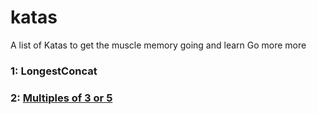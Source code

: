 # katas

A list of Katas to get the muscle memory going and learn Go more more

### 1: LongestConcat
### 2: [Multiples of 3 or 5](https://www.codewars.com/kata/514b92a657cdc65150000006/train/go)
